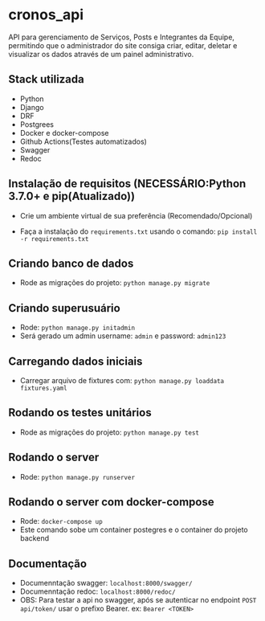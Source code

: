 # cronos_api

API para gerenciamento de Serviços, Posts e Integrantes da Equipe, permitindo que o administrador do site consiga criar, editar, deletar e visualizar os dados através de um painel administrativo.

## Stack utilizada

- Python
- Django
- DRF
- Postgrees
- Docker e docker-compose
- Github Actions(Testes automatizados)
- Swagger
- Redoc

## Instalação de requisitos (NECESSÁRIO:Python 3.7.0+ e pip(Atualizado))

- Crie um ambiente virtual de sua preferência (Recomendado/Opcional)

- Faça a instalação do `requirements.txt` usando o comando: `pip install -r requirements.txt`

## Criando banco de dados

- Rode as migrações do projeto: `python manage.py migrate`

## Criando superusuário

- Rode: `python manage.py initadmin`
- Será gerado um admin username: `admin` e password: `admin123`

## Carregando dados iniciais

- Carregar arquivo de fixtures com: `python manage.py loaddata fixtures.yaml`

## Rodando os testes unitários

- Rode as migrações do projeto: `python manage.py test`

## Rodando o server

- Rode: `python manage.py runserver`

## Rodando o server com docker-compose

- Rode: `docker-compose up`
- Este comando sobe um container postegres e o container do projeto backend

## Documentação

- Documenntação swagger: `localhost:8000/swagger/`
- Documenntação redoc: `localhost:8000/redoc/`
- OBS: Para testar a api no swagger, após se autenticar no endpoint `POST api/token/` usar o prefixo Bearer. ex: `Bearer <TOKEN>`
